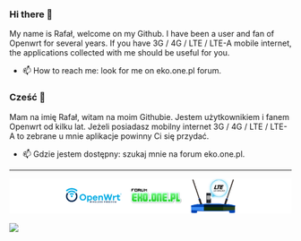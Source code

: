 ### Hi there 👋

My name is Rafał, welcome on my Github. I have been a user and fan of Openwrt for several years.
If you have 3G / 4G / LTE / LTE-A mobile internet, the applications collected with me should be useful for you.

- 📫 How to reach me: look for me on eko.one.pl forum.

### Cześć 👋

Mam na imię Rafał, witam na moim Githubie. Jestem użytkownikiem i fanem Openwrt od kilku lat.
Jeżeli posiadasz mobilny internet 3G / 4G / LTE / LTE-A to zebrane u mnie aplikacje powinny Ci się przydać.

- 📫 Gdzie jestem dostępny: szukaj mnie na forum eko.one.pl.

---

![](https://raw.githubusercontent.com/4IceG/Personal_data/master/oe2m3.png)

![](https://komarev.com/ghpvc/?username=4IceG&color=green&label=PROFILE+VIEWS)

<!--
**4IceG/4IceG** is a ✨ _special_ ✨ repository because its `README.md` (this file) appears on your GitHub profile.

Here are some ideas to get you started:

- 🔭 I’m currently working on ...
- 🌱 I’m currently learning ...
- 👯 I’m looking to collaborate on ...
- 🤔 I’m looking for help with ...
- 💬 Ask me about ...
- 📫 How to reach me: ...
- 😄 Pronouns: ...
- ⚡ Fun fact: ...
-->

